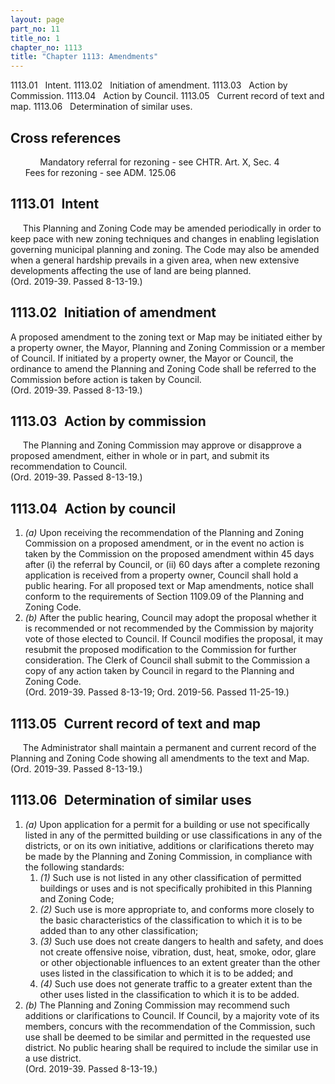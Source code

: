 ```yaml
---
layout: page
part_no: 11
title_no: 1
chapter_no: 1113
title: "Chapter 1113: Amendments"
---
```


1113.01   Intent.
1113.02   Initiation of amendment.
1113.03   Action by Commission.
1113.04   Action by Council.
1113.05   Current record of text and map.
1113.06   Determination of similar uses.

## Cross references

            Mandatory referral for rezoning - see CHTR. Art. X,
Sec. 4
            Fees for rezoning - see ADM.
125.06

## 1113.01   Intent

     This Planning and Zoning Code may be amended periodically in order to keep
pace with new zoning techniques and changes in enabling legislation governing
municipal planning and zoning. The Code may also be amended when a general
hardship prevails in a given area, when new extensive developments affecting
the use of land are being planned.  
(Ord. 2019-39. Passed 8-13-19.)

## 1113.02   Initiation of amendment

A proposed amendment to the zoning text or Map may be initiated either by a
property owner, the Mayor, Planning and Zoning Commission or a member of
Council. If initiated by a property owner, the Mayor or Council, the ordinance
to amend the Planning and Zoning Code shall be referred to the Commission
before action is taken by Council.  
(Ord. 2019-39. Passed 8-13-19.)

## 1113.03   Action by commission

     The Planning and Zoning Commission may approve or disapprove a proposed
amendment, either in whole or in part, and submit its recommendation to
Council.  
(Ord. 2019-39. Passed 8-13-19.)

## 1113.04   Action by council

1. _(a)_ Upon receiving the recommendation of the Planning and Zoning
Commission on a proposed amendment, or in the event no action is taken by the
Commission on the proposed amendment within 45 days after (i) the referral by
Council, or (ii) 60 days after a complete rezoning application is received from
a property owner, Council shall hold a public hearing. For all proposed text or
Map amendments, notice shall conform to the requirements of Section 1109.09 of the Planning and Zoning Code.
2. _(b)_ After the public hearing, Council may adopt the proposal whether it is
recommended or not recommended by the Commission by majority vote of those
elected to Council. If Council modifies the proposal, it may resubmit the
proposed modification to the Commission for further consideration. The Clerk of
Council shall submit to the Commission a copy of any action taken by Council in
regard to the Planning and Zoning Code.  
(Ord. 2019-39. Passed 8-13-19; Ord. 2019-56. Passed 11-25-19.)

## 1113.05   Current record of text and map

     The Administrator shall maintain a permanent and current record of the
Planning and Zoning Code showing all amendments to the text and Map.  
(Ord. 2019-39. Passed 8-13-19.)

## 1113.06   Determination of similar uses

1. _(a)_ Upon application for a permit for a building or use not specifically
listed in any of the permitted building or use classifications in any of the
districts, or on its own initiative, additions or clarifications thereto may be
made by the Planning and Zoning Commission, in compliance with the following
standards:
    1. _(1)_ Such use is not listed in any other classification of permitted
buildings or uses and is not specifically prohibited in this Planning and
Zoning Code;
    2. _(2)_ Such use is more appropriate to, and conforms more closely to the
basic characteristics of the classification to which it is to be added than to
any other classification;
    3. _(3)_ Such use does not create dangers to health and safety, and does not
create offensive noise, vibration, dust, heat, smoke, odor, glare or other
objectionable influences to an extent greater than the other uses listed in the
classification to which it is to be added; and
    4. _(4)_ Such use does not generate traffic to a greater extent than the
other uses listed in the classification to which it is to be added.
2. _(b)_ The Planning and Zoning Commission may recommend such additions or
clarifications to Council. If Council, by a majority vote of its members,
concurs with the recommendation of the Commission, such use shall be deemed to
be similar and permitted in the requested use district. No public hearing shall
be required to include the similar use in a use district.  
(Ord. 2019-39. Passed 8-13-19.)

